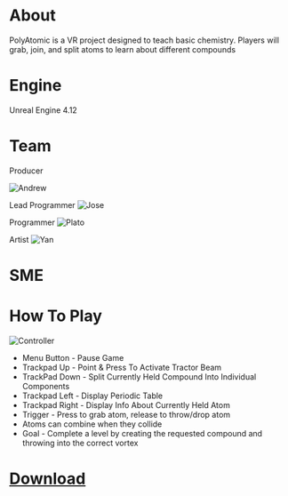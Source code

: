 # About
PolyAtomic is a VR project designed to teach basic chemistry. Players will grab, join, and split atoms to learn about different compounds

# Engine
Unreal Engine 4.12

# Team

   Producer
   
   ![Andrew](https://raw.github.com/JoseOcasio1994/PolyAtomic-VR/blob/master/Resources/Andrew.PNG) 
   
   Lead Programmer
   ![Jose](https://raw.github.com/JoseOcasio1994/PolyAtomic-VR/blob/master/Resources/Jose.PNG) 
   
   Programmer
   ![Plato](https://raw.github.com/JoseOcasio1994/PolyAtomic-VR/blob/master/Resources/Plato.PNG) 
   
   Artist
   ![Yan](https://raw.github.com/JoseOcasio1994/PolyAtomic-VR/blob/master/Resources/Yan.PNG)
    
# SME

# How To Play
![Controller](https://raw.github.com/JoseOcasio1994/PolyAtomic-VR/blob/master/Resources/Controller.png)

* Menu Button - Pause Game
* Trackpad Up - Point & Press To Activate Tractor Beam
* TrackPad Down - Split Currently Held Compound Into Individual Components
* Trackpad Left - Display Periodic Table
* Trackpad Right - Display Info About Currently Held Atom
* Trigger - Press to grab atom, release to throw/drop atom
* Atoms can combine when they collide
* Goal - Complete a level by creating the requested compound and throwing into the correct vortex

# [Download](https://github.com/JoseOcasio1994/PolyAtomic-VR)
